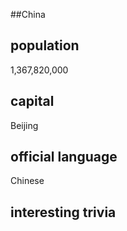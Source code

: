 ##China
## population
1,367,820,000

## capital
Beijing
 
## official language
Chinese

## interesting trivia



